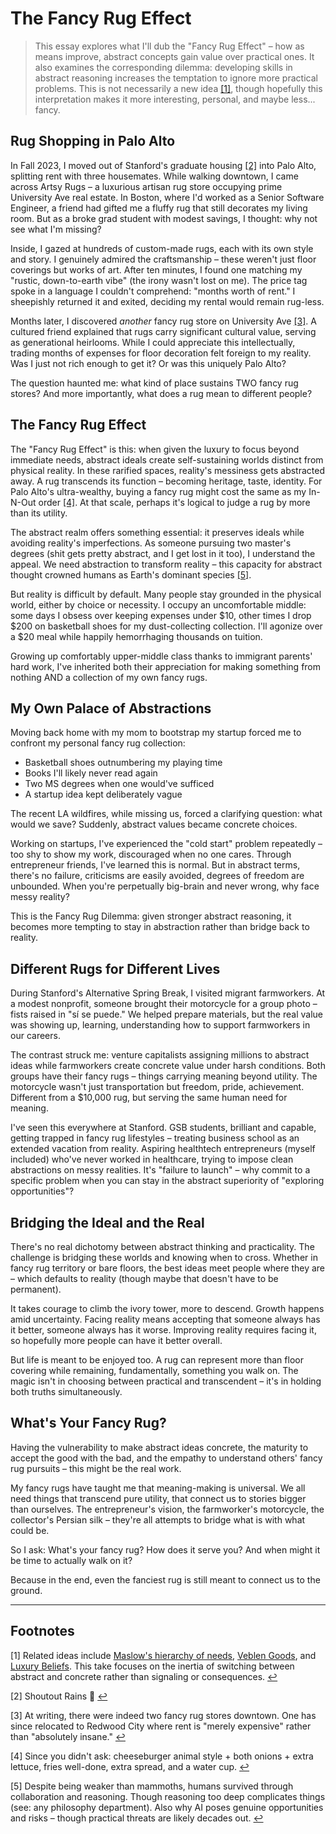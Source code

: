 # The Fancy Rug Effect

> This essay explores what I'll dub the "Fancy Rug Effect" – how as means improve, abstract concepts gain value over practical ones. It also examines the corresponding dilemma: developing skills in abstract reasoning increases the temptation to ignore more practical problems. This is not necessarily a new idea [[1]](#footnotes), though hopefully this interpretation makes it more interesting, personal, and maybe less... fancy.

## Rug Shopping in Palo Alto

In Fall 2023, I moved out of Stanford's graduate housing [[2]](#footnotes) into Palo Alto, splitting rent with three housemates. While walking downtown, I came across Artsy Rugs – a luxurious artisan rug store occupying prime University Ave real estate. In Boston, where I'd worked as a Senior Software Engineer, a friend had gifted me a fluffy rug that still decorates my living room. But as a broke grad student with modest savings, I thought: why not see what I'm missing?

Inside, I gazed at hundreds of custom-made rugs, each with its own style and story. I genuinely admired the craftsmanship – these weren't just floor coverings but works of art. After ten minutes, I found one matching my "rustic, down-to-earth vibe" (the irony wasn't lost on me). The price tag spoke in a language I couldn't comprehend: "months worth of rent." I sheepishly returned it and exited, deciding my rental would remain rug-less.

Months later, I discovered *another* fancy rug store on University Ave [[3]](#footnotes). A cultured friend explained that rugs carry significant cultural value, serving as generational heirlooms. While I could appreciate this intellectually, trading months of expenses for floor decoration felt foreign to my reality. Was I just not rich enough to get it? Or was this uniquely Palo Alto?

The question haunted me: what kind of place sustains TWO fancy rug stores? And more importantly, what does a rug mean to different people?

## The Fancy Rug Effect

The "Fancy Rug Effect" is this: when given the luxury to focus beyond immediate needs, abstract ideals create self-sustaining worlds distinct from physical reality. In these rarified spaces, reality's messiness gets abstracted away. A rug transcends its function – becoming heritage, taste, identity. For Palo Alto's ultra-wealthy, buying a fancy rug might cost the same as my In-N-Out order [[4]](#footnotes). At that scale, perhaps it's logical to judge a rug by more than its utility.

The abstract realm offers something essential: it preserves ideals while avoiding reality's imperfections. As someone pursuing two master's degrees (shit gets pretty abstract, and I get lost in it too), I understand the appeal. We need abstraction to transform reality – this capacity for abstract thought crowned humans as Earth's dominant species [[5]](#footnotes).

But reality is difficult by default. Many people stay grounded in the physical world, either by choice or necessity. I occupy an uncomfortable middle: some days I obsess over keeping expenses under $10, other times I drop $200 on basketball shoes for my dust-collecting collection. I'll agonize over a $20 meal while happily hemorrhaging thousands on tuition.

Growing up comfortably upper-middle class thanks to immigrant parents' hard work, I've inherited both their appreciation for making something from nothing AND a collection of my own fancy rugs.

## My Own Palace of Abstractions

Moving back home with my mom to bootstrap my startup forced me to confront my personal fancy rug collection:
- Basketball shoes outnumbering my playing time
- Books I'll likely never read again
- Two MS degrees when one would've sufficed  
- A startup idea kept deliberately vague

The recent LA wildfires, while missing us, forced a clarifying question: what would we save? Suddenly, abstract values became concrete choices.

Working on startups, I've experienced the "cold start" problem repeatedly – too shy to show my work, discouraged when no one cares. Through entrepreneur friends, I've learned this is normal. But in abstract terms, there's no failure, criticisms are easily avoided, degrees of freedom are unbounded. When you're perpetually big-brain and never wrong, why face messy reality?

This is the Fancy Rug Dilemma: given stronger abstract reasoning, it becomes more tempting to stay in abstraction rather than bridge back to reality.

## Different Rugs for Different Lives

During Stanford's Alternative Spring Break, I visited migrant farmworkers. At a modest nonprofit, someone brought their motorcycle for a group photo – fists raised in "sí se puede." We helped prepare materials, but the real value was showing up, learning, understanding how to support farmworkers in our careers.

The contrast struck me: venture capitalists assigning millions to abstract ideas while farmworkers create concrete value under harsh conditions. Both groups have their fancy rugs – things carrying meaning beyond utility. The motorcycle wasn't just transportation but freedom, pride, achievement. Different from a $10,000 rug, but serving the same human need for meaning.

I've seen this everywhere at Stanford. GSB students, brilliant and capable, getting trapped in fancy rug lifestyles – treating business school as an extended vacation from reality. Aspiring healthtech entrepreneurs (myself included) who've never worked in healthcare, trying to impose clean abstractions on messy realities. It's "failure to launch" – why commit to a specific problem when you can stay in the abstract superiority of "exploring opportunities"?

## Bridging the Ideal and the Real

There's no real dichotomy between abstract thinking and practicality. The challenge is bridging these worlds and knowing when to cross. Whether in fancy rug territory or bare floors, the best ideas meet people where they are – which defaults to reality (though maybe that doesn't have to be permanent).

It takes courage to climb the ivory tower, more to descend. Growth happens amid uncertainty. Facing reality means accepting that someone always has it better, someone always has it worse. Improving reality requires facing it, so hopefully more people can have it better overall.

But life is meant to be enjoyed too. A rug can represent more than floor covering while remaining, fundamentally, something you walk on. The magic isn't in choosing between practical and transcendent – it's in holding both truths simultaneously.

## What's Your Fancy Rug?

Having the vulnerability to make abstract ideas concrete, the maturity to accept the good with the bad, and the empathy to understand others' fancy rug pursuits – this might be the real work.

My fancy rugs have taught me that meaning-making is universal. We all need things that transcend pure utility, that connect us to stories bigger than ourselves. The entrepreneur's vision, the farmworker's motorcycle, the collector's Persian silk – they're all attempts to bridge what is with what could be.

So I ask: What's your fancy rug? How does it serve you? And when might it be time to actually walk on it?

Because in the end, even the fanciest rug is still meant to connect us to the ground.

---

## Footnotes

[1] Related ideas include [Maslow's hierarchy of needs](https://en.wikipedia.org/wiki/Maslow%27s_hierarchy_of_needs), [Veblen Goods](https://en.wikipedia.org/wiki/Veblen_good), and [Luxury Beliefs](https://en.wikipedia.org/wiki/Luxury_belief). This take focuses on the inertia of switching between abstract and concrete rather than signaling or consequences. [↩](#the-fancy-rug-effect)

[2] Shoutout Rains 🤙 [↩](#rug-shopping-in-palo-alto)

[3] At writing, there were indeed two fancy rug stores downtown. One has since relocated to Redwood City where rent is "merely expensive" rather than "absolutely insane." [↩](#rug-shopping-in-palo-alto)

[4] Since you didn't ask: cheeseburger animal style + both onions + extra lettuce, fries well-done, extra spread, and a water cup. [↩](#the-fancy-rug-effect)

[5] Despite being weaker than mammoths, humans survived through collaboration and reasoning. Though reasoning too deep complicates things (see: any philosophy department). Also why AI poses genuine opportunities and risks – though practical threats are likely decades out. [↩](#the-fancy-rug-effect)